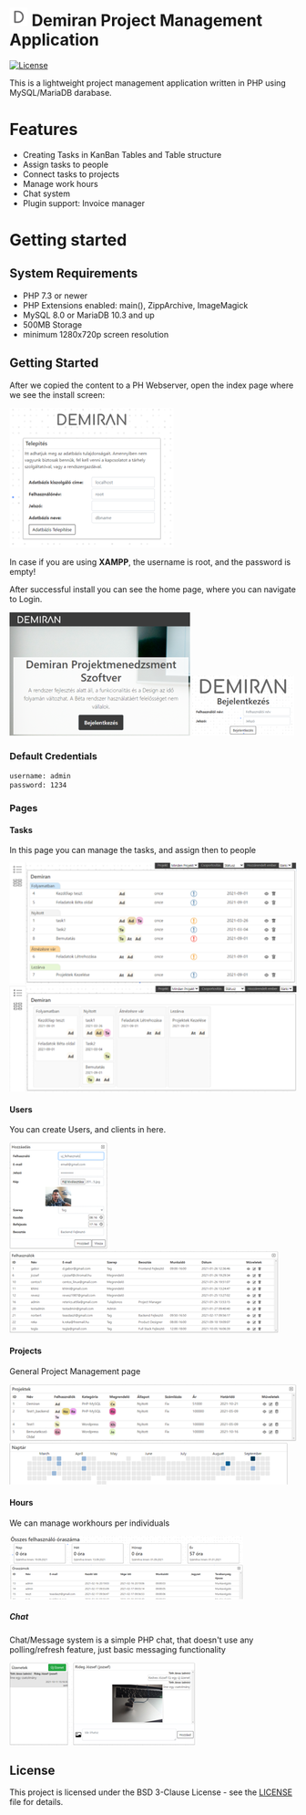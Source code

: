 # ![D logo](./admin/img/favicon-32x32.png) Demiran Project Management Application
[![License](https://img.shields.io/badge/License-BSD%203--Clause-blue.svg)](LICENSE)

This is a lightweight project management application written in PHP using MySQL/MariaDB darabase.

# Features
 - Creating Tasks in KanBan Tables and Table structure
 - Assign tasks to people
 - Connect tasks to projects
 - Manage work hours
 - Chat system
 - Plugin support: Invoice manager

# Getting started 

## System Requirements
 - PHP 7.3 or newer
 - PHP Extensions enabled: main(), ZippArchive, ImageMagick
 - MySQL 8.0 or MariaDB 10.3 and up
 - 500MB Storage
 - minimum 1280x720p screen resolution

## Getting Started

After we copied the content to a PH Webserver, open the index page where we see the install screen:

![Install](./admin/img/install.png) 

In case if you are using **XAMPP**, the username is root, and the password is empty!

After successful install you can see the home page, where you can navigate to Login.

![Home](./admin/img/home.png) ![Login](./admin/img/login.png) 

### Default Credentials

```
username: admin
password: 1234
```
### Pages
#### Tasks
In this page you can manage the tasks, and assign then to people

![Tasks](./admin/img/screenshot1.png) 
![Kanban](./admin/img/screenshot2.png) 

#### Users
You can create Users, and clients in here.

![Create User](./admin/img/user_create.png) ![Users](./admin/img/users.png)

#### Projects
General Project Management page

![Project Management](./admin/img/screenshot3.png) 
![Calendar](./admin/img/calendar.png) 

#### Hours
We can manage workhours per individuals

![Hours](./admin/img/hours.png) 

##### Chat
Chat/Message system is a simple PHP chat, that doesn't use any polling/refresh feature,
just basic messaging functionality

![Hours](./admin/img/chat.png)

## License

This project is licensed under the BSD 3-Clause License - see the [LICENSE](LICENSE) file for details.